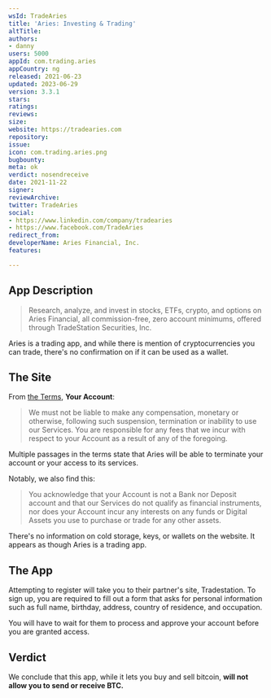 ```yaml
---
wsId: TradeAries
title: 'Aries: Investing & Trading'
altTitle: 
authors:
- danny
users: 5000
appId: com.trading.aries
appCountry: ng
released: 2021-06-23
updated: 2023-06-29
version: 3.3.1
stars: 
ratings: 
reviews: 
size: 
website: https://tradearies.com
repository: 
issue: 
icon: com.trading.aries.png
bugbounty: 
meta: ok
verdict: nosendreceive
date: 2021-11-22
signer: 
reviewArchive: 
twitter: TradeAries
social:
- https://www.linkedin.com/company/tradearies
- https://www.facebook.com/TradeAries
redirect_from: 
developerName: Aries Financial, Inc.
features: 

---
```


## App Description

> Research, analyze, and invest in stocks, ETFs, crypto, and options on Aries Financial, all commission-free, zero account minimums, offered through TradeStation Securities, Inc.

Aries is a trading app, and while there is mention of cryptocurrencies you can trade, there's no confirmation on if it can be used as a wallet.


## The Site

From [the Terms](https://tradearies.com/legal/termsconditions.pdf), **Your Account**:

> We must not be liable to make any compensation, monetary or otherwise, following such suspension, termination or inability to use our Services. You are responsible for any fees that we incur with respect to your Account as a result of any of the foregoing.

Multiple passages in the terms state that Aries will be able to terminate your account or your access to its services.

Notably, we also find this:

> You acknowledge that your Account is not a Bank nor Deposit account and that our Services do not qualify as financial instruments, nor does your Account incur any interests on any funds or Digital Assets you use to purchase or trade for any other assets.

There's no information on cold storage, keys, or wallets on the website. It appears as though Aries is a trading app.

## The App

Attempting to register will take you to their partner's site, Tradestation. To sign up, you are required to fill out a form that asks for personal information such as full name, birthday, address, country of residence, and occupation.

You will have to wait for them to process and approve your account before you are granted access.

## Verdict

We conclude that this app, while it lets you buy and sell bitcoin, **will not allow you to send or receive BTC.**